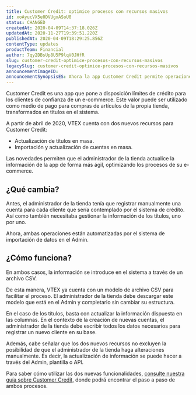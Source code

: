 ```yaml
---
title: Customer Credit: optimice procesos con recursos masivos
id: xoAyucVX5e0DVUgxASoU0
status: CHANGED
createdAt: 2020-04-09T14:37:18.026Z
updatedAt: 2020-11-27T19:39:51.220Z
publishedAt: 2020-04-09T18:29:25.856Z
contentType: updates
productTeam: Financial
author: 7qy2DBsUp8U5P9lqV0JHfR
slug: customer-credit-optimice-procesos-con-recursos-masivos
legacySlug: customer-credit-optimice-procesos-con-recursos-masivos
announcementImageID: 
announcementSynopsisES: Ahora la app Customer Credit permite operaciones masivas para actualizar títulos e importar o actualizar cuentas.
---
```


Customer Credit es una app que pone a disposición límites de crédito para los clientes de confianza de un e-commerce. Este valor puede ser utilizado como medio de pago para compras de artículos de la propia tienda, transformados en títulos en el sistema. 

A partir de abril de 2020, VTEX cuenta con dos nuevos recursos para Customer Credit:

- Actualización de títulos en masa.
- Importación y actualización de cuentas en masa. 

Las novedades permiten que el administrador de la tienda actualice la información de la app de forma más ágil, optimizando los procesos de su e-commerce.

## ¿Qué cambia?

Antes, el administrador de la tienda tenía que registrar manualmente una cuenta para cada cliente que sería contemplado por el sistema de crédito. Así como también necesitaba gestionar la información de los títulos, uno por uno.

Ahora, ambas operaciones están automatizadas por el sistema de importación de datos en el Admin.   

## ¿Cómo funciona?

En ambos casos, la información se introduce en el sistema a través de un archivo CSV.

De esta manera, VTEX ya cuenta con un modelo de archivo CSV para facilitar el proceso. El administrador de la tienda debe descargar este modelo que está en el Admin y completarlo sin cambiar su estructura. 

En el caso de los títulos, basta con actualizar la información dispuesta en las columnas. En el contexto de la creación de nuevas cuentas, el administrador de la tienda debe escribir todos los datos necesarios para registrar un nuevo cliente en su base.  

Además, cabe señalar que los dos nuevos recursos no excluyen la posibilidad de que el administrador de la tienda haga alteraciones manualmente. Es decir, la actualización de información se puede hacer a través del Admin, plantilla o API.

Para saber cómo utilizar las dos nuevas funcionalidades, [consulte nuestra guía sobre Customer Credit](https://help.vtex.com/es/tracks/customer-credit-como-comecar--1hCRg21lXYy2seOKgqQ2CC/36grlQ69NK6OCuioeekyCs "consulte nuestra guía sobre Customer Credit"), donde podrá encontrar el paso a paso de ambos procesos.

